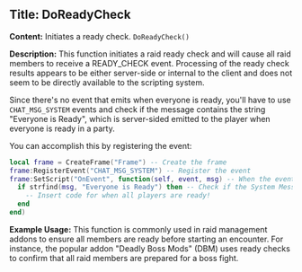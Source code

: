 ## Title: DoReadyCheck

**Content:**
Initiates a ready check.
`DoReadyCheck()`

**Description:**
This function initiates a raid ready check and will cause all raid members to receive a READY_CHECK event. Processing of the ready check results appears to be either server-side or internal to the client and does not seem to be directly available to the scripting system.

Since there's no event that emits when everyone is ready, you'll have to use `CHAT_MSG_SYSTEM` events and check if the message contains the string "Everyone is Ready", which is server-sided emitted to the player when everyone is ready in a party.

You can accomplish this by registering the event:
```lua
local frame = CreateFrame("Frame") -- Create the frame
frame:RegisterEvent("CHAT_MSG_SYSTEM") -- Register the event
frame:SetScript("OnEvent", function(self, event, msg) -- When the event fires do:
  if strfind(msg, "Everyone is Ready") then -- Check if the System Message contains the string "Everyone is Ready".
    -- Insert code for when all players are ready!
  end
end)
```

**Example Usage:**
This function is commonly used in raid management addons to ensure all members are ready before starting an encounter. For instance, the popular addon "Deadly Boss Mods" (DBM) uses ready checks to confirm that all raid members are prepared for a boss fight.